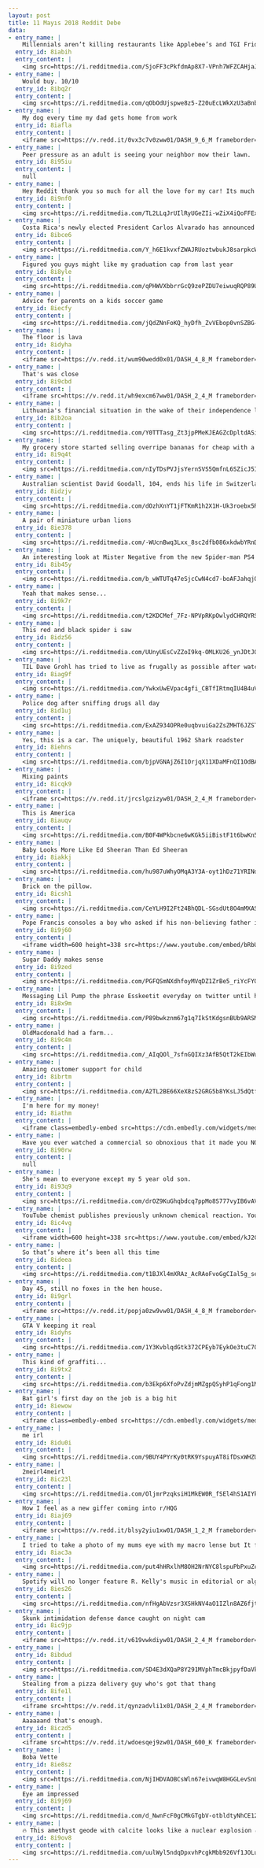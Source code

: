 ```yaml
---
layout: post
title: 11 Mayıs 2018 Reddit Debe
data:
- entry_name: |
    Millennials aren’t killing restaurants like Applebee’s and TGI Friday’s...food like this is
  entry_id: 8iabih
  entry_content: |
    <img src=https://i.redditmedia.com/SjoFF3cPkfdmAp8X7-VPnh7WFZCAHjaJEyy7tb-6XLA.jpg?s=4e67fbc63614af95c606ebbf36c1696f frameborder=0>
- entry_name: |
    Would buy. 10/10
  entry_id: 8ibq2r
  entry_content: |
    <img src=https://i.redditmedia.com/qObOdUjspwe8z5-Z20uEcLWkXzU3aBnb-6nDV-pPqj0.jpg?s=b38115009f4089f1b72ccd4854d762d2 frameborder=0>
- entry_name: |
    My dog every time my dad gets home from work
  entry_id: 8iafla
  entry_content: |
    <iframe src=https://v.redd.it/0vx3c7v0zww01/DASH_9_6_M frameborder=0></iframe>
- entry_name: |
    Peer pressure as an adult is seeing your neighbor mow their lawn.
  entry_id: 8i95iu
  entry_content: |
    null
- entry_name: |
    Hey Reddit thank you so much for all the love for my car! Its much appreciated!
  entry_id: 8i9nf0
  entry_content: |
    <img src=https://i.redditmedia.com/TL2LLqJrUIlRyUGeZIi-wZiX4iQoFFExwNF92NVgkWY.jpg?s=327c0e63d520623f44f5fb4829df9c50 frameborder=0>
- entry_name: |
    Costa Rica's newly elected President Carlos Alvarado has announced a nationwide ban on fossil fuels, part of his ambitious plans to create a decarbonized society. We have the titanic and beautiful task of abolishing the use of fossil fuels.
  entry_id: 8ibce6
  entry_content: |
    <img src=https://i.redditmedia.com/Y_h6E1kvxfZWAJRUoztwbukJ8sarpkcWEq0rm5uHFKE.jpg?s=531789c52bd3e8e41ca7ee14f3992103 frameborder=0>
- entry_name: |
    Figured you guys might like my graduation cap from last year
  entry_id: 8i8yle
  entry_content: |
    <img src=https://i.redditmedia.com/qPHWVXbbrrGcQ9zePZDU7eiwuqRQP89Un22Ksa5MpNo.jpg?s=8954e85993a14d658e7ce48a87ed13fb frameborder=0>
- entry_name: |
    Advice for parents on a kids soccer game
  entry_id: 8iecfy
  entry_content: |
    <img src=https://i.redditmedia.com/jQdZNnFoKQ_hyDfh_ZvVEbop0vnSZBG-L3RRjtfE6N8.jpg?s=771f6d77f634de852e5eeb5085c0d3a9 frameborder=0>
- entry_name: |
    The floor is lava
  entry_id: 8idyha
  entry_content: |
    <iframe src=https://v.redd.it/wum90wedd0x01/DASH_4_8_M frameborder=0></iframe>
- entry_name: |
    That's was close
  entry_id: 8i9cbd
  entry_content: |
    <iframe src=https://v.redd.it/wh9excm67ww01/DASH_2_4_M frameborder=0></iframe>
- entry_name: |
    Lithuania's financial situation in the wake of their independence left them nearly unable to field a Basketball team in the 1992 Olympics. They ended up being able to participate due in part to a sponsorship from the Grateful Dead. Here is the 1992 team in their tie-dye uniforms.
  entry_id: 8ib2oa
  entry_content: |
    <img src=https://i.redditmedia.com/Y0TTTasg_Zt3jpPMeKJEAGZcDpltdASiYUqJnSkBfZE.jpg?s=d6d819b13bacc7dda539235765879602 frameborder=0>
- entry_name: |
    My grocery store started selling overripe bananas for cheap with a recipe for banana bread on the bag
  entry_id: 8i9q4t
  entry_content: |
    <img src=https://i.redditmedia.com/nIyTDsPVJjsYernSVS5QmfnL6SZicJ5IoH1K497ncMw.jpg?s=ae8fa9b7a3512eb557fe4b0043fda68b frameborder=0>
- entry_name: |
    Australian scientist David Goodall, 104, ends his life in Switzerland with his family by his side.
  entry_id: 8idzjv
  entry_content: |
    <img src=https://i.redditmedia.com/dOzhXnYT1jFTKmR1h2X1H-Uk3roebx5R6dXI7wcm59g.jpg?s=d575079b1a6478d599e6bb5f7109fa5d frameborder=0>
- entry_name: |
    A pair of miniature urban lions
  entry_id: 8ie378
  entry_content: |
    <img src=https://i.redditmedia.com/-WUcnBwq3Lxx_8sc2dfb086xkdwbYRnDn_FDsOxF2_U.jpg?s=2feccf189ad30a8a2dcdbae4eb3f9aa7 frameborder=0>
- entry_name: |
    An interesting look at Mister Negative from the new Spider-man PS4 game
  entry_id: 8ib45y
  entry_content: |
    <img src=https://i.redditmedia.com/b_wWTUTq47eSjcCwN4cd7-boAFJahqjOI07bgNV4poA.jpg?s=f3e36ac4a92424ee14f0b6a61eba61c2 frameborder=0>
- entry_name: |
    Yeah that makes sense...
  entry_id: 8i9k7r
  entry_content: |
    <img src=https://i.redditmedia.com/t2KDCMef_7Fz-NPVpRKpOwlydCHRQYRScp51iY6wnvE.jpg?s=b9a9c3b82ce59692b31e9a60e40d5892 frameborder=0>
- entry_name: |
    This red and black spider i saw
  entry_id: 8idz56
  entry_content: |
    <img src=https://i.redditmedia.com/UUnyUEsCvZZoI9kq-OMLKU26_ynJDtJQuJb9Kt_kXqo.jpg?s=7c5db28382150e8d06235c91d41876f5 frameborder=0>
- entry_name: |
    TIL Dave Grohl has tried to live as frugally as possible after watching his mother have a stroke while filing her taxes
  entry_id: 8iag9f
  entry_content: |
    <img src=https://i.redditmedia.com/YwkxUwEVpac4gfi_CBTfIRtmqIU4B4uVeLiNL_5AytE.jpg?s=79a2c99d50cb987737cb3471052b6a87 frameborder=0>
- entry_name: |
    Police dog after sniffing drugs all day
  entry_id: 8id1uj
  entry_content: |
    <img src=https://i.redditmedia.com/ExAZ934OPRe0uqbvuiGa2ZsZMHT6JZSTRl0c-dMPUaY.jpg?s=12bfa9522ecead26fb5c0a40b4218cd2 frameborder=0>
- entry_name: |
    Yes, this is a car. The uniquely, beautiful 1962 Shark roadster
  entry_id: 8iehns
  entry_content: |
    <img src=https://i.redditmedia.com/bjpVGNAjZ6I1OrjqX11XDaMFnQI1OdBAkIwm54Bm6EQ.png?s=87e9325d3739d66d6823148f81d69912 frameborder=0>
- entry_name: |
    Mixing paints
  entry_id: 8icqk9
  entry_content: |
    <iframe src=https://v.redd.it/jrcslgzizyw01/DASH_2_4_M frameborder=0></iframe>
- entry_name: |
    This is America
  entry_id: 8iauqv
  entry_content: |
    <img src=https://i.redditmedia.com/B0F4WPkbcne6wKGk5iiBistF1t6bwKn5MCyM87mMnU8.jpg?s=33aafef97e76ecbe57ef34cc938f8f2e frameborder=0>
- entry_name: |
    Baby Looks More Like Ed Sheeran Than Ed Sheeran
  entry_id: 8iakkj
  entry_content: |
    <img src=https://i.redditmedia.com/hu987uWhyOMqA3Y3A-oyt1hDz71YRINdKHhQA_xVGzI.jpg?s=bbe6c4e645c6fb7d5b32d7de73ca5c13 frameborder=0>
- entry_name: |
    Brick on the pillow.
  entry_id: 8icsh1
  entry_content: |
    <img src=https://i.redditmedia.com/CeYLH9I2Ft24BhQDL-SGsdUt8O4mMXASyOyNn2Et6s8.jpg?s=2029d88b91393521304499f11eb250f3 frameborder=0>
- entry_name: |
    Pope Francis consoles a boy who asked if his non-believing father is in Heaven
  entry_id: 8i9j60
  entry_content: |
    <iframe width=600 height=338 src=https://www.youtube.com/embed/bRbUTfSds0U?feature=oembed&enablejsapi=1 frameborder=0 allow=autoplay; encrypted-media allowfullscreen></iframe>
- entry_name: |
    Sugar Daddy makes sense
  entry_id: 8i9zed
  entry_content: |
    <img src=https://i.redditmedia.com/PGFQSmNXdhfoyMVqDZ1ZrBe5_riYcFYGE9jXam0W3Fk.jpg?s=f98ef782088acd4838b3e4eea0196564 frameborder=0>
- entry_name: |
    Messaging Lil Pump the phrase Esskeetit everyday on twitter until he responds to me. (Day Four)
  entry_id: 8i8x9m
  entry_content: |
    <img src=https://i.redditmedia.com/P89bwkznm67g1q7IkStKdgsnBUb9ARSMsePe5N4MuLo.png?s=f1363d70dcfb4dd24e91d3cc4ff94866 frameborder=0>
- entry_name: |
    OldMacdonald had a farm...
  entry_id: 8i9c4m
  entry_content: |
    <img src=https://i.redditmedia.com/_AIqQOl_7sfnGQIXz3AfB5QtT2kEIbWuFaDgUtKHbiY.jpg?s=b2632e169f60fcd0adaacd08f2845fdb frameborder=0>
- entry_name: |
    Amazing customer support for child
  entry_id: 8ibrtm
  entry_content: |
    <img src=https://i.redditmedia.com/A2TL2BE66XeX8zS2GRG5b8YKsLJ5dQtfbh-i9HpoAmA.jpg?s=35bf890d0b26071cf7767ca0e81deb28 frameborder=0>
- entry_name: |
    I'm here for my money!
  entry_id: 8iathm
  entry_content: |
    <iframe class=embedly-embed src=https://cdn.embedly.com/widgets/media.html?src=https%3A%2F%2Fgfycat.com%2Fifr%2FThatGlisteningIndianrhinoceros&url=https%3A%2F%2Fgfycat.com%2FThatGlisteningIndianrhinoceros&image=https%3A%2F%2Fthumbs.gfycat.com%2FThatGlisteningIndianrhinoceros-size_restricted.gif&key=2aa3c4d5f3de4f5b9120b660ad850dc9&type=text%2Fhtml&schema=gfycat width=600 height=330 scrolling=no frameborder=0 allowfullscreen></iframe>
- entry_name: |
    Have you ever watched a commercial so obnoxious that it made you NOT want to buy the product? What was it for?
  entry_id: 8i90rw
  entry_content: |
    null
- entry_name: |
    She's mean to everyone except my 5 year old son.
  entry_id: 8i93q9
  entry_content: |
    <img src=https://i.redditmedia.com/drOZ9KuGhqbdcq7ppMo8S777vyIB6vAVXzmhB-ZlTcs.jpg?s=5ab946febd5ffbc8f067fdd4cccfa1a0 frameborder=0>
- entry_name: |
    YouTube chemist publishes previously unknown chemical reaction. YouTube is about to terminate his channel.
  entry_id: 8ic4vg
  entry_content: |
    <iframe width=600 height=338 src=https://www.youtube.com/embed/kJ2C2w8Ntt4?feature=oembed&enablejsapi=1 frameborder=0 allow=autoplay; encrypted-media allowfullscreen></iframe>
- entry_name: |
    So that’s where it’s been all this time
  entry_id: 8ideea
  entry_content: |
    <img src=https://i.redditmedia.com/t1BJXl4mXRAz_AcRAoFvoGgCIal5g_sem74CyeOC8mE.jpg?s=a799e8e29f860c74270df7a058397451 frameborder=0>
- entry_name: |
    Day 45, still no foxes in the hen house.
  entry_id: 8i9grl
  entry_content: |
    <iframe src=https://v.redd.it/popja0zw9vw01/DASH_4_8_M frameborder=0></iframe>
- entry_name: |
    GTA V keeping it real
  entry_id: 8idyhs
  entry_content: |
    <img src=https://i.redditmedia.com/1Y3KvblqdGtk372CPEyb7EykOe3tuC70yaZHbAlVdws.png?s=b1e70a8212edf703b44a5b4efe0fdccc frameborder=0>
- entry_name: |
    This kind of graffiti...
  entry_id: 8i9tx2
  entry_content: |
    <img src=https://i.redditmedia.com/b3Ekp6XfoPvZdjmMZgpQSyhP1qFong1MiMmTVJF8hmU.jpg?s=716de083bab7b35b5f668f978e13e2d7 frameborder=0>
- entry_name: |
    Bat girl's first day on the job is a big hit
  entry_id: 8iewow
  entry_content: |
    <iframe class=embedly-embed src=https://cdn.embedly.com/widgets/media.html?src=https%3A%2F%2Fgfycat.com%2Fifr%2FWhoppingHastyHammerheadbird&url=https%3A%2F%2Fgfycat.com%2FWhoppingHastyHammerheadbird&image=https%3A%2F%2Fthumbs.gfycat.com%2FWhoppingHastyHammerheadbird-size_restricted.gif&key=522baf40bd3911e08d854040d3dc5c07&type=text%2Fhtml&schema=gfycat width=600 height=338 scrolling=no frameborder=0 allowfullscreen></iframe>
- entry_name: |
    me irl
  entry_id: 8idu0i
  entry_content: |
    <img src=https://i.redditmedia.com/9BUY4PYrKy0tRK9YspuyAT8ifDsxWHZU0coqp0ksA-Q.png?s=8625c4898c2f881dc891f65b3f3276a2 frameborder=0>
- entry_name: |
    2meirl4meirl
  entry_id: 8ic23l
  entry_content: |
    <img src=https://i.redditmedia.com/OljmrPzqksiH1MkEW0R_fSEl4hS1AIYkYVpM3lJMG70.png?s=0b15cccf1bac68bcf25e4138b723bedf frameborder=0>
- entry_name: |
    How I feel as a new giffer coming into r/HQG
  entry_id: 8iaj69
  entry_content: |
    <iframe src=https://v.redd.it/blsy2yiu1xw01/DASH_1_2_M frameborder=0></iframe>
- entry_name: |
    I tried to take a photo of my mums eye with my macro lense but It focused on me instead
  entry_id: 8iac3a
  entry_content: |
    <img src=https://i.redditmedia.com/put4hHRxlhM8OH2NrNYC8lspuPbPxuZc0Hm9uPFGOrg.jpg?s=f53475ed229ab1aefa96e0cfe61e4dd9 frameborder=0>
- entry_name: |
    Spotify will no longer feature R. Kelly's music in editorial or algorithmic playlists
  entry_id: 8ies26
  entry_content: |
    <img src=https://i.redditmedia.com/nfHgAbVzsr3XSHkNV4aO1IZln8AZ6fjtSftWkug4lvQ.jpg?s=622ec8e57690010bbd826f3a68c3be4a frameborder=0>
- entry_name: |
    Skunk intimidation defense dance caught on night cam
  entry_id: 8ic9jp
  entry_content: |
    <iframe src=https://v.redd.it/v619vwkdiyw01/DASH_2_4_M frameborder=0></iframe>
- entry_name: |
  entry_id: 8ibdud
  entry_content: |
    <img src=https://i.redditmedia.com/SD4E3dXQaP8Y291MVphTmcBkjpyfDaVk9d3OvXHLZ3o.jpg?s=d49e7e87d6c0dafdb25e7eeba339d3f9 frameborder=0>
- entry_name: |
    Stealing from a pizza delivery guy who's got that thang
  entry_id: 8ife1l
  entry_content: |
    <iframe src=https://v.redd.it/qynzadvli1x01/DASH_2_4_M frameborder=0></iframe>
- entry_name: |
    Aaaaaand that's enough.
  entry_id: 8iczd5
  entry_content: |
    <iframe src=https://v.redd.it/wdoesqej9zw01/DASH_600_K frameborder=0></iframe>
- entry_name: |
    Boba Vette
  entry_id: 8ie8sz
  entry_content: |
    <img src=https://i.redditmedia.com/NjIHDVAOBCsWln67eivwqW8HGGLevSnLqy9V2rf1L3Q.jpg?s=f339acb51ec3457a38f237e5ad0f50aa frameborder=0>
- entry_name: |
    Eye am impressed
  entry_id: 8i9j69
  entry_content: |
    <img src=https://i.redditmedia.com/d_NwnFcF0gCMkGTgbV-otbldtyNhCE120HtxB3MVgqA.jpg?s=3ffb705ba40acf7494d42510c8c2dc7b frameborder=0>
- entry_name: |
    🔥 This amethyst geode with calcite looks like a nuclear explosion 🔥
  entry_id: 8i9ov8
  entry_content: |
    <img src=https://i.redditmedia.com/uulWyl5ndqDpxvhPcgkMbb926Vf1JOLu8oZziWhsLGI.png?s=bfbed9657001ce173ad595f3f8f9e8b7 frameborder=0>
---
```

